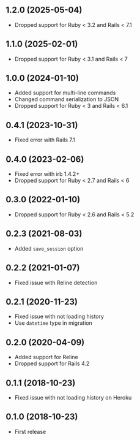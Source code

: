 ## 1.2.0 (2025-05-04)

- Dropped support for Ruby < 3.2 and Rails < 7.1

## 1.1.0 (2025-02-01)

- Dropped support for Ruby < 3.1 and Rails < 7

## 1.0.0 (2024-01-10)

- Added support for multi-line commands
- Changed command serialization to JSON
- Dropped support for Ruby < 3 and Rails < 6.1

## 0.4.1 (2023-10-31)

- Fixed error with Rails 7.1

## 0.4.0 (2023-02-06)

- Fixed error with irb 1.4.2+
- Dropped support for Ruby < 2.7 and Rails < 6

## 0.3.0 (2022-01-10)

- Dropped support for Ruby < 2.6 and Rails < 5.2

## 0.2.3 (2021-08-03)

- Added `save_session` option

## 0.2.2 (2021-01-07)

- Fixed issue with Reline detection

## 0.2.1 (2020-11-23)

- Fixed issue with not loading history
- Use `datetime` type in migration

## 0.2.0 (2020-04-09)

- Added support for Reline
- Dropped support for Rails 4.2

## 0.1.1 (2018-10-23)

- Fixed issue with not loading history on Heroku

## 0.1.0 (2018-10-23)

- First release
